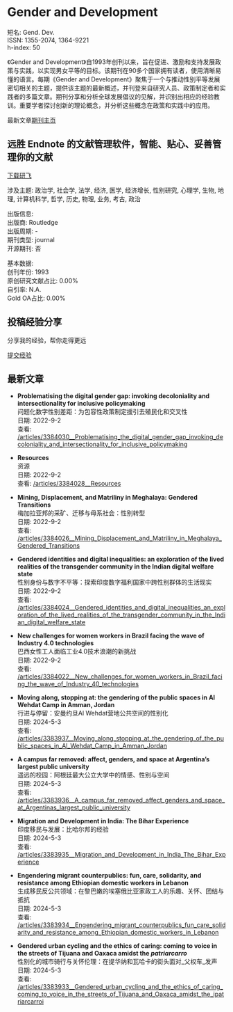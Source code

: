 # Gender and Development

短名: Gend. Dev.  
ISSN: 1355-2074, 1364-9221  
h-index: 50  

《Gender and Development》自1993年创刊以来，旨在促进、激励和支持发展政策与实践，以实现男女平等的目标。该期刊在90多个国家拥有读者，使用清晰易懂的语言。每期《Gender and Development》聚焦于一个与推动性别平等发展密切相关的主题，提供该主题的最新概述，并刊登来自研究人员、政策制定者和实践者的多篇文章。期刊分享和分析全球发展倡议的见解，并识别出相应的经验教训。重要学者探讨创新的理论概念，并分析这些概念在政策和实践中的应用。

最新文章[期刊主页](https://www.tandfonline.com/toc/cgde20/current)

## 远胜 Endnote 的文献管理软件，智能、贴心、妥善管理你的文献

[下载研飞](https://package.cdn.vmsci.com/ivySCI-5.8.2.AppImage)

涉及主题: 政治学, 社会学, 法学, 经济, 医学, 经济增长, 性别研究, 心理学, 生物, 地理, 计算机科学, 哲学, 历史, 物理, 业务, 考古, 政治

出版信息:  
出版商: Routledge  
出版周期: -  
期刊类型: journal  
开源期刊: 否  

基本数据:  
创刊年份: 1993  
原创研究文献占比: 0.00%  
自引率: N.A.  
Gold OA占比: 0.00%  

## 投稿经验分享

分享我的经验，帮你走得更远

[提交经验](/journals/submission)

## 最新文章

- **Problematising the digital gender gap: invoking decoloniality and intersectionality for inclusive policymaking**  
  问题化数字性别差距：为包容性政策制定援引去殖民化和交叉性  
  日期: 2022-9-2  
  查看: [/articles/3384030__Problematising_the_digital_gender_gap_invoking_decoloniality_and_intersectionality_for_inclusive_policymaking](https://www.vmsci.com/articles/3384030__Problematising_the_digital_gender_gap_invoking_decoloniality_and_intersectionality_for_inclusive_policymaking)

- **Resources**  
  资源  
  日期: 2022-9-2  
  查看: [/articles/3384028__Resources](https://www.vmsci.com/articles/3384028__Resources)

- **Mining, Displacement, and Matriliny in Meghalaya: Gendered Transitions**  
  梅加拉亚邦的采矿、迁移与母系社会：性别转型  
  日期: 2022-9-2  
  查看: [/articles/3384026__Mining_Displacement_and_Matriliny_in_Meghalaya_Gendered_Transitions](https://www.vmsci.com/articles/3384026__Mining_Displacement_and_Matriliny_in_Meghalaya_Gendered_Transitions)

- **Gendered identities and digital inequalities: an exploration of the lived realities of the transgender community in the Indian digital welfare state**  
  性别身份与数字不平等：探索印度数字福利国家中跨性别群体的生活现实  
  日期: 2022-9-2  
  查看: [/articles/3384024__Gendered_identities_and_digital_inequalities_an_exploration_of_the_lived_realities_of_the_transgender_community_in_the_Indian_digital_welfare_state](https://www.vmsci.com/articles/3384024__Gendered_identities_and_digital_inequalities_an_exploration_of_the_lived_realities_of_the_transgender_community_in_the_Indian_digital_welfare_state)

- **New challenges for women workers in Brazil facing the wave of Industry 4.0 technologies**  
  巴西女性工人面临工业4.0技术浪潮的新挑战  
  日期: 2022-9-2  
  查看: [/articles/3384022__New_challenges_for_women_workers_in_Brazil_facing_the_wave_of_Industry_40_technologies](https://www.vmsci.com/articles/3384022__New_challenges_for_women_workers_in_Brazil_facing_the_wave_of_Industry_40_technologies)

- **Moving along, stopping at: the gendering of the public spaces in Al Wehdat Camp in Amman, Jordan**  
  行进与停留：安曼约旦Al Wehdat营地公共空间的性别化  
  日期: 2024-5-3  
  查看: [/articles/3383937__Moving_along_stopping_at_the_gendering_of_the_public_spaces_in_Al_Wehdat_Camp_in_Amman_Jordan](https://www.vmsci.com/articles/3383937__Moving_along_stopping_at_the_gendering_of_the_public_spaces_in_Al_Wehdat_Camp_in_Amman_Jordan)

- **A campus far removed: affect, genders, and space at Argentina’s largest public university**  
  遥远的校园：阿根廷最大公立大学中的情感、性别与空间  
  日期: 2024-5-3  
  查看: [/articles/3383936__A_campus_far_removed_affect_genders_and_space_at_Argentinas_largest_public_university](https://www.vmsci.com/articles/3383936__A_campus_far_removed_affect_genders_and_space_at_Argentinas_largest_public_university)

- **Migration and Development in India: The Bihar Experience**  
  印度移民与发展：比哈尔邦的经验  
  日期: 2024-5-3  
  查看: [/articles/3383935__Migration_and_Development_in_India_The_Bihar_Experience](https://www.vmsci.com/articles/3383935__Migration_and_Development_in_India_The_Bihar_Experience)

- **Engendering migrant counterpublics: fun, care, solidarity, and resistance among Ethiopian domestic workers in Lebanon**  
  生成移民反公共领域：在黎巴嫩的埃塞俄比亚家政工人的乐趣、关怀、团结与抵抗  
  日期: 2024-5-3  
  查看: [/articles/3383934__Engendering_migrant_counterpublics_fun_care_solidarity_and_resistance_among_Ethiopian_domestic_workers_in_Lebanon](https://www.vmsci.com/articles/3383934__Engendering_migrant_counterpublics_fun_care_solidarity_and_resistance_among_Ethiopian_domestic_workers_in_Lebanon)

- **Gendered urban cycling and the ethics of caring: coming to voice in the streets of Tijuana and Oaxaca amidst the _patriarcarro_**  
  性别化的城市骑行与关怀伦理：在提华纳和瓦哈卡的街头面对_父权车_发声  
  日期: 2024-5-3  
  查看: [/articles/3383933__Gendered_urban_cycling_and_the_ethics_of_caring_coming_to_voice_in_the_streets_of_Tijuana_and_Oaxaca_amidst_the_ipatriarcarroi](https://www.vmsci.com/articles/3383933__Gendered_urban_cycling_and_the_ethics_of_caring_coming_to_voice_in_the_streets_of_Tijuana_and_Oaxaca_amidst_the_ipatriarcarroi)